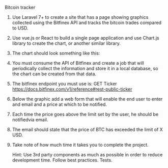 Bitcoin tracker

1. Use Laravel 7+ to create a site that has a page showing graphics collected using the Bitfinex API and tracks the bitcoin trades compared to USD.

2. Use vue.js or React to build a single page application and use Chart.js library to create the chart, or another similar library. 

3. The chart should look something like this:

4. You must consume the API of Bitfinex and create a job that will periodically collect the information and store it in a local database, 
    so the chart can be created from that data. 

5. The bitfinex endpoint you must use is: GET Ticker https://docs.bitfinex.com/v1/reference#rest-public-ticker

6. Below the graphic add a web form that will enable the end user to enter and email and a price at which to be notified. 

7. Each time the price goes above the limit set by the user, he should be notifiedvia email. 

8. The email should state that the price of BTC has exceeded the limit of X USD.

9. Take note of how much time it takes you to complete the project.

    Hint: Use 3rd party components as much as possible in order to reduce development time. 
    Follow best practices.
    Tests.
